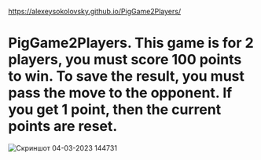 https://alexeysokolovsky.github.io/PigGame2Players/
# PigGame2Players. This game is for 2 players, you must score 100 points to win. To save the result, you must pass the move to the opponent. If you get 1 point, then the current points are reset.
![Скриншот 04-03-2023 144731](https://user-images.githubusercontent.com/118407465/222898555-c0ee07cb-90eb-4422-b8de-6dbf478f1552.jpg)
